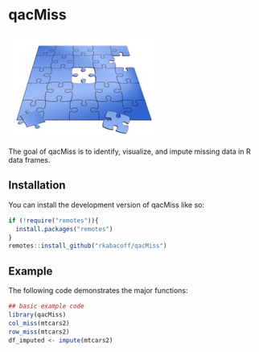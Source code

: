 # qacMiss

<img src="image.jpg" width="300"/>

The goal of qacMiss is to identify, visualize, and impute missing data in R data frames.

## Installation

You can install the development version of qacMiss like so:

``` r
if (!require("remotes")){
  install.packages("remotes")
}
remotes::install_github("rkabacoff/qacMiss")
```

## Example

The following code demonstrates the major functions:

``` r
## basic example code
library(qacMiss)
col_miss(mtcars2)
row_miss(mtcars2)
df_imputed <- impute(mtcars2)
```
